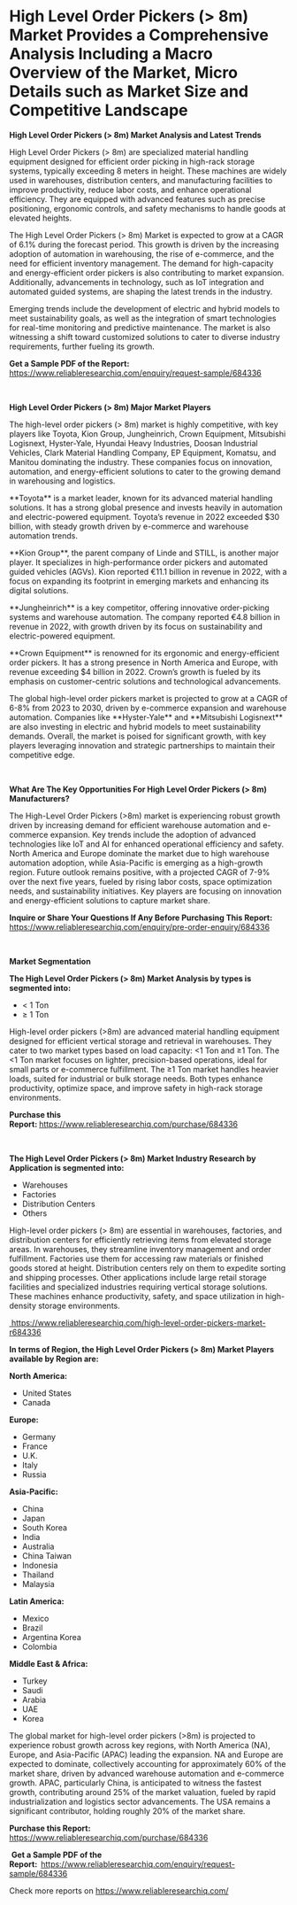<p><h1>High Level Order Pickers (> 8m) Market Provides a Comprehensive Analysis Including a Macro Overview of the Market, Micro Details such as Market Size and Competitive Landscape</h1></p><p><strong>High Level Order Pickers (> 8m) Market Analysis and Latest Trends</strong></p>
<p><p>High Level Order Pickers (> 8m) are specialized material handling equipment designed for efficient order picking in high-rack storage systems, typically exceeding 8 meters in height. These machines are widely used in warehouses, distribution centers, and manufacturing facilities to improve productivity, reduce labor costs, and enhance operational efficiency. They are equipped with advanced features such as precise positioning, ergonomic controls, and safety mechanisms to handle goods at elevated heights.</p><p>The High Level Order Pickers (> 8m) Market is expected to grow at a CAGR of 6.1% during the forecast period. This growth is driven by the increasing adoption of automation in warehousing, the rise of e-commerce, and the need for efficient inventory management. The demand for high-capacity and energy-efficient order pickers is also contributing to market expansion. Additionally, advancements in technology, such as IoT integration and automated guided systems, are shaping the latest trends in the industry.</p><p>Emerging trends include the development of electric and hybrid models to meet sustainability goals, as well as the integration of smart technologies for real-time monitoring and predictive maintenance. The market is also witnessing a shift toward customized solutions to cater to diverse industry requirements, further fueling its growth.</p></p>
<p><strong>Get a Sample PDF of the Report:&nbsp;</strong> <a href="https://www.reliableresearchiq.com/enquiry/request-sample/684336?utm_campaign=1140&utm_medium=2&utm_source=Github&utm_content=ia&utm_term=20012025&utm_id=high-level-order-pickers-8m">https://www.reliableresearchiq.com/enquiry/request-sample/684336</a></p>
<p>&nbsp;</p>
<p><strong>High Level Order Pickers (> 8m) Major Market Players</strong></p>
<p><p>The high-level order pickers (> 8m) market is highly competitive, with key players like Toyota, Kion Group, Jungheinrich, Crown Equipment, Mitsubishi Logisnext, Hyster-Yale, Hyundai Heavy Industries, Doosan Industrial Vehicles, Clark Material Handling Company, EP Equipment, Komatsu, and Manitou dominating the industry. These companies focus on innovation, automation, and energy-efficient solutions to cater to the growing demand in warehousing and logistics.</p><p>**Toyota** is a market leader, known for its advanced material handling solutions. It has a strong global presence and invests heavily in automation and electric-powered equipment. Toyota’s revenue in 2022 exceeded $30 billion, with steady growth driven by e-commerce and warehouse automation trends.</p><p>**Kion Group**, the parent company of Linde and STILL, is another major player. It specializes in high-performance order pickers and automated guided vehicles (AGVs). Kion reported €11.1 billion in revenue in 2022, with a focus on expanding its footprint in emerging markets and enhancing its digital solutions.</p><p>**Jungheinrich** is a key competitor, offering innovative order-picking systems and warehouse automation. The company reported €4.8 billion in revenue in 2022, with growth driven by its focus on sustainability and electric-powered equipment.</p><p>**Crown Equipment** is renowned for its ergonomic and energy-efficient order pickers. It has a strong presence in North America and Europe, with revenue exceeding $4 billion in 2022. Crown’s growth is fueled by its emphasis on customer-centric solutions and technological advancements.</p><p>The global high-level order pickers market is projected to grow at a CAGR of 6-8% from 2023 to 2030, driven by e-commerce expansion and warehouse automation. Companies like **Hyster-Yale** and **Mitsubishi Logisnext** are also investing in electric and hybrid models to meet sustainability demands. Overall, the market is poised for significant growth, with key players leveraging innovation and strategic partnerships to maintain their competitive edge.</p></p>
<p>&nbsp;</p>
<p><strong>What Are The Key Opportunities For High Level Order Pickers (> 8m) Manufacturers?</strong></p>
<p><p>The High-Level Order Pickers (>8m) market is experiencing robust growth driven by increasing demand for efficient warehouse automation and e-commerce expansion. Key trends include the adoption of advanced technologies like IoT and AI for enhanced operational efficiency and safety. North America and Europe dominate the market due to high warehouse automation adoption, while Asia-Pacific is emerging as a high-growth region. Future outlook remains positive, with a projected CAGR of 7-9% over the next five years, fueled by rising labor costs, space optimization needs, and sustainability initiatives. Key players are focusing on innovation and energy-efficient solutions to capture market share.</p></p>
<p><strong>Inquire or Share Your Questions If Any Before Purchasing This Report:</strong> <a href="https://www.reliableresearchiq.com/enquiry/pre-order-enquiry/684336?utm_campaign=1140&utm_medium=2&utm_source=Github&utm_content=ia&utm_term=20012025&utm_id=high-level-order-pickers-8m">https://www.reliableresearchiq.com/enquiry/pre-order-enquiry/684336</a></p>
<p>&nbsp;</p>
<p><strong>Market Segmentation</strong></p>
<p><strong>The High Level Order Pickers (> 8m) Market Analysis by types is segmented into:</strong></p>
<p><ul><li>< 1 Ton</li><li>≥ 1 Ton</li></ul></p>
<p><p>High-level order pickers (>8m) are advanced material handling equipment designed for efficient vertical storage and retrieval in warehouses. They cater to two market types based on load capacity: <1 Ton and ≥1 Ton. The <1 Ton market focuses on lighter, precision-based operations, ideal for small parts or e-commerce fulfillment. The ≥1 Ton market handles heavier loads, suited for industrial or bulk storage needs. Both types enhance productivity, optimize space, and improve safety in high-rack storage environments.</p></p>
<p><strong>Purchase this Report:&nbsp;</strong><a href="https://www.reliableresearchiq.com/purchase/684336?utm_campaign=1140&utm_medium=2&utm_source=Github&utm_content=ia&utm_term=20012025&utm_id=high-level-order-pickers-8m">https://www.reliableresearchiq.com/purchase/684336</a></p>
<p>&nbsp;</p>
<p><strong>The High Level Order Pickers (> 8m) Market Industry Research by Application is segmented into:</strong></p>
<p><ul><li>Warehouses</li><li>Factories</li><li>Distribution Centers</li><li>Others</li></ul></p>
<p><p>High-level order pickers (> 8m) are essential in warehouses, factories, and distribution centers for efficiently retrieving items from elevated storage areas. In warehouses, they streamline inventory management and order fulfillment. Factories use them for accessing raw materials or finished goods stored at height. Distribution centers rely on them to expedite sorting and shipping processes. Other applications include large retail storage facilities and specialized industries requiring vertical storage solutions. These machines enhance productivity, safety, and space utilization in high-density storage environments.</p></p>
<p><a href="https://www.reliableresearchiq.com/high-level-order-pickers-market-r684336?utm_campaign=1140&utm_medium=2&utm_source=Github&utm_content=ia&utm_term=20012025&utm_id=high-level-order-pickers-8m">&nbsp;https://www.reliableresearchiq.com/high-level-order-pickers-market-r684336</a></p>
<p><strong>In terms of Region, the High Level Order Pickers (> 8m) Market Players available by Region are:</strong></p>
<p>
    <p> <strong> North America: </strong>
        <ul>
            <li>United States</li>
            <li>Canada</li>
        </ul>
        </p> 
    <p> <strong> Europe: </strong>
        <ul>
            <li>Germany</li>
            <li>France</li>
            <li>U.K.</li>
            <li>Italy</li>
            <li>Russia</li>
        </ul>
        </p> 
    <p> <strong> Asia-Pacific: </strong>
        <ul>
            <li>China</li>
            <li>Japan</li>
            <li>South Korea</li>
            <li>India</li>
            <li>Australia</li>
            <li>China Taiwan</li>
            <li>Indonesia</li>
            <li>Thailand</li>
            <li>Malaysia</li>
        </ul>
        </p> 
    <p> <strong> Latin America: </strong>
        <ul>
            <li>Mexico</li>
            <li>Brazil</li>
            <li>Argentina Korea</li>
            <li>Colombia</li>
        </ul>
        </p> 
    <p> <strong> Middle East & Africa: </strong>
        <ul>
            <li>Turkey</li>
            <li>Saudi</li>
            <li>Arabia</li>
            <li>UAE</li>
            <li>Korea</li>
        </ul>
    </p>
    </p>
<p><p>The global market for high-level order pickers (>8m) is projected to experience robust growth across key regions, with North America (NA), Europe, and Asia-Pacific (APAC) leading the expansion. NA and Europe are expected to dominate, collectively accounting for approximately 60% of the market share, driven by advanced warehouse automation and e-commerce growth. APAC, particularly China, is anticipated to witness the fastest growth, contributing around 25% of the market valuation, fueled by rapid industrialization and logistics sector advancements. The USA remains a significant contributor, holding roughly 20% of the market share.</p></p>
<p><strong>Purchase this Report: </strong><a href="https://www.reliableresearchiq.com/purchase/684336?utm_campaign=1140&utm_medium=2&utm_source=Github&utm_content=ia&utm_term=20012025&utm_id=high-level-order-pickers-8m">https://www.reliableresearchiq.com/purchase/684336</a></p>
<p>&nbsp;<strong>Get a Sample PDF of the Report:&nbsp;&nbsp;</strong><a href="https://www.reliableresearchiq.com/enquiry/request-sample/684336?utm_campaign=1140&utm_medium=2&utm_source=Github&utm_content=ia&utm_term=20012025&utm_id=high-level-order-pickers-8m">https://www.reliableresearchiq.com/enquiry/request-sample/684336</a></p>
<p><strong></strong></p>
<p>Check more reports on <a href="https://www.reliableresearchiq.com/?utm_campaign=1140&utm_medium=2&utm_source=Github&utm_content=ia&utm_term=20012025&utm_id=high-level-order-pickers-8m">https://www.reliableresearchiq.com/</a></p>